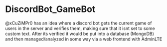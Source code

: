 # DiscordBot_GameBot
@xCuZiMPr0 has an idea where a discord bot gets the current game of users in the server and verifies them, making sure that it isnt set to some custom text. After its verified it would be put into a database (MongoDB) and then managed/analyzed in some way via a web frontend with AdminLTE
